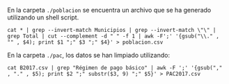 En la carpeta `./poblacion` se encuentra un archivo que se ha generado
utilizando un shell script.

```
cat * | grep --invert-match Municipios | grep --invert-match \"\" | grep Total | cut --complement -d " " -f 1 | awk -F';' '{gsub("\\." , "" , $4); print $1 ";" $3 ";" $4}' > poblacion.csv
```

En la carpeta `./pac`, los datos se han limpiado utilizando:

```
cat B2017.csv | grep "Régimen de pago básico" | awk -F ';' '{gsub("," , "." , $5); print $2 ";" substr($3, 9) ";" $5}' > PAC2017.csv
```
